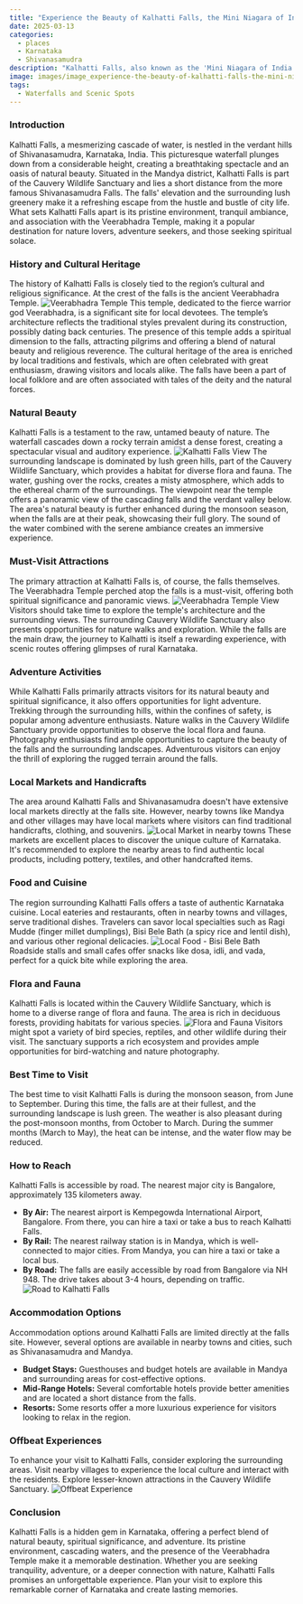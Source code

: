 ```yaml
---
title: "Experience the Beauty of Kalhatti Falls, the Mini Niagara of India"
date: 2025-03-13
categories:
  - places
  - Karnataka
  - Shivanasamudra
description: "Kalhatti Falls, also known as the 'Mini Niagara of India', is a breathtaking waterfall located in Karnataka. The falls are surrounded by lush green forests and offer a serene atmosphere for relaxation and rejuvenation."
image: images/image_experience-the-beauty-of-kalhatti-falls-the-mini-niagara-of-india.png
tags: 
  - Waterfalls and Scenic Spots
---
```



### **Introduction**

Kalhatti Falls, a mesmerizing cascade of water, is nestled in the verdant hills of Shivanasamudra, Karnataka, India. This picturesque waterfall plunges down from a considerable height, creating a breathtaking spectacle and an oasis of natural beauty. Situated in the Mandya district, Kalhatti Falls is part of the Cauvery Wildlife Sanctuary and lies a short distance from the more famous Shivanasamudra Falls. The falls' elevation and the surrounding lush greenery make it a refreshing escape from the hustle and bustle of city life. What sets Kalhatti Falls apart is its pristine environment, tranquil ambiance, and association with the Veerabhadra Temple, making it a popular destination for nature lovers, adventure seekers, and those seeking spiritual solace.

### **History and Cultural Heritage**

The history of Kalhatti Falls is closely tied to the region’s cultural and religious significance. At the crest of the falls is the ancient Veerabhadra Temple. <img src="placeholder_veerabhadra_temple.jpg" alt="Veerabhadra Temple"> This temple, dedicated to the fierce warrior god Veerabhadra, is a significant site for local devotees. The temple’s architecture reflects the traditional styles prevalent during its construction, possibly dating back centuries. The presence of this temple adds a spiritual dimension to the falls, attracting pilgrims and offering a blend of natural beauty and religious reverence. The cultural heritage of the area is enriched by local traditions and festivals, which are often celebrated with great enthusiasm, drawing visitors and locals alike. The falls have been a part of local folklore and are often associated with tales of the deity and the natural forces.

###  **Natural Beauty**

Kalhatti Falls is a testament to the raw, untamed beauty of nature. The waterfall cascades down a rocky terrain amidst a dense forest, creating a spectacular visual and auditory experience. <img src="placeholder_kalhatti_falls_view.jpg" alt="Kalhatti Falls View"> The surrounding landscape is dominated by lush green hills, part of the Cauvery Wildlife Sanctuary, which provides a habitat for diverse flora and fauna. The water, gushing over the rocks, creates a misty atmosphere, which adds to the ethereal charm of the surroundings. The viewpoint near the temple offers a panoramic view of the cascading falls and the verdant valley below. The area's natural beauty is further enhanced during the monsoon season, when the falls are at their peak, showcasing their full glory. The sound of the water combined with the serene ambiance creates an immersive experience.

### **Must-Visit Attractions**

The primary attraction at Kalhatti Falls is, of course, the falls themselves. The Veerabhadra Temple perched atop the falls is a must-visit, offering both spiritual significance and panoramic views. <img src="placeholder_veerabhadra_temple_view.jpg" alt="Veerabhadra Temple View"> Visitors should take time to explore the temple's architecture and the surrounding views. The surrounding Cauvery Wildlife Sanctuary also presents opportunities for nature walks and exploration. While the falls are the main draw, the journey to Kalhatti is itself a rewarding experience, with scenic routes offering glimpses of rural Karnataka.

### **Adventure Activities**

While Kalhatti Falls primarily attracts visitors for its natural beauty and spiritual significance, it also offers opportunities for light adventure. Trekking through the surrounding hills, within the confines of safety, is popular among adventure enthusiasts. Nature walks in the Cauvery Wildlife Sanctuary provide opportunities to observe the local flora and fauna. Photography enthusiasts find ample opportunities to capture the beauty of the falls and the surrounding landscapes. Adventurous visitors can enjoy the thrill of exploring the rugged terrain around the falls.

### **Local Markets and Handicrafts**

The area around Kalhatti Falls and Shivanasamudra doesn't have extensive local markets directly at the falls site. However, nearby towns like Mandya and other villages may have local markets where visitors can find traditional handicrafts, clothing, and souvenirs. <img src="placeholder_local_market.jpg" alt="Local Market in nearby towns"> These markets are excellent places to discover the unique culture of Karnataka. It's recommended to explore the nearby areas to find authentic local products, including pottery, textiles, and other handcrafted items.

### **Food and Cuisine**

The region surrounding Kalhatti Falls offers a taste of authentic Karnataka cuisine. Local eateries and restaurants, often in nearby towns and villages, serve traditional dishes. Travelers can savor local specialties such as Ragi Mudde (finger millet dumplings), Bisi Bele Bath (a spicy rice and lentil dish), and various other regional delicacies. <img src="placeholder_local_food.jpg" alt="Local Food - Bisi Bele Bath"> Roadside stalls and small cafes offer snacks like dosa, idli, and vada, perfect for a quick bite while exploring the area.

### **Flora and Fauna**

Kalhatti Falls is located within the Cauvery Wildlife Sanctuary, which is home to a diverse range of flora and fauna. The area is rich in deciduous forests, providing habitats for various species. <img src="placeholder_flora_fauna.jpg" alt="Flora and Fauna"> Visitors might spot a variety of bird species, reptiles, and other wildlife during their visit. The sanctuary supports a rich ecosystem and provides ample opportunities for bird-watching and nature photography.

### **Best Time to Visit**

The best time to visit Kalhatti Falls is during the monsoon season, from June to September. During this time, the falls are at their fullest, and the surrounding landscape is lush green. The weather is also pleasant during the post-monsoon months, from October to March. During the summer months (March to May), the heat can be intense, and the water flow may be reduced.

### **How to Reach**

Kalhatti Falls is accessible by road. The nearest major city is Bangalore, approximately 135 kilometers away.
*   **By Air:** The nearest airport is Kempegowda International Airport, Bangalore. From there, you can hire a taxi or take a bus to reach Kalhatti Falls.
*   **By Rail:** The nearest railway station is in Mandya, which is well-connected to major cities. From Mandya, you can hire a taxi or take a local bus.
*   **By Road:** The falls are easily accessible by road from Bangalore via NH 948. The drive takes about 3-4 hours, depending on traffic. <img src="placeholder_road_to_kalhatti_falls.jpg" alt="Road to Kalhatti Falls">

### **Accommodation Options**

Accommodation options around Kalhatti Falls are limited directly at the falls site. However, several options are available in nearby towns and cities, such as Shivanasamudra and Mandya.

*   **Budget Stays:** Guesthouses and budget hotels are available in Mandya and surrounding areas for cost-effective options.
*   **Mid-Range Hotels:** Several comfortable hotels provide better amenities and are located a short distance from the falls.
*   **Resorts:** Some resorts offer a more luxurious experience for visitors looking to relax in the region.

### **Offbeat Experiences**

To enhance your visit to Kalhatti Falls, consider exploring the surrounding areas. Visit nearby villages to experience the local culture and interact with the residents. Explore lesser-known attractions in the Cauvery Wildlife Sanctuary. <img src="placeholder_offbeat_experience.jpg" alt="Offbeat Experience">

### **Conclusion**

Kalhatti Falls is a hidden gem in Karnataka, offering a perfect blend of natural beauty, spiritual significance, and adventure. Its pristine environment, cascading waters, and the presence of the Veerabhadra Temple make it a memorable destination. Whether you are seeking tranquility, adventure, or a deeper connection with nature, Kalhatti Falls promises an unforgettable experience. Plan your visit to explore this remarkable corner of Karnataka and create lasting memories.


